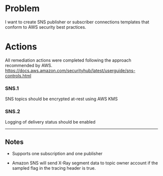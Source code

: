# Problem 

I want to create SNS publisher or subscriber connections templates that conform to AWS security best practices.

# Actions

All remediation actions were completed following the approach recommended by AWS. https://docs.aws.amazon.com/securityhub/latest/userguide/sns-controls.html

### SNS.1
SNS topics should be encrypted at-rest using AWS KMS

### SNS.2
Logging of delivery status should be enabled

---
## Notes

- Supports one subscription and one publisher

- Amazon SNS will send X-Ray segment data to topic owner account if the sampled flag in the tracing header is true.



